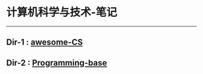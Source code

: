 # 计算机科学与技术-笔记

---
## Dir-1 : [awesome-CS](https://github.com/yaowenwu/CS-Notes/tree/master/Awesome-CS)
## Dir-2 : [Programming-base](https://github.com/yaowenwu/CS-Note/programming-base)
